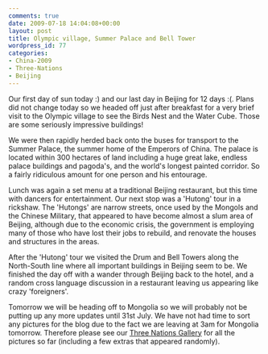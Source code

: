 ```yaml
---
comments: true
date: 2009-07-18 14:04:08+00:00
layout: post
title: Olympic village, Summer Palace and Bell Tower
wordpress_id: 77
categories:
- China-2009
- Three-Nations
- Beijing
---
```


Our first day of sun today :) and our last day in Beijing for 12 days :(. Plans did not change today so
we headed off just after breakfast for a very brief visit to the Olympic village to see the Birds Nest
and the Water Cube. Those are some seriously impressive buildings!

We were then rapidly herded back onto the buses for transport to the Summer Palace, the summer home of
the Emperors of China. The palace is located within 300 hectares of land including a huge great lake,
endless palace buildings and pagoda's, and the world's longest painted corridor. So a fairly ridiculous
amount for one person and his entourage.

Lunch was again a set menu at a traditional Beijing restaurant, but this time with dancers for
entertainment. Our next stop was a 'Hutong' tour in a rickshaw. The 'Hutongs' are narrow streets, once
used by the Mongols and the Chinese Military, that appeared to have become almost a slum area of Beijing,
although due to the economic crisis, the government is employing many of those who have lost their jobs
to rebuild, and renovate the houses and structures in the areas.

After the 'Hutong' tour we visited the Drum and Bell Towers along the North-South line where all
important buildings in Beijing seem to be. We finished the day off with a wander through Beijing back to
the hotel, and a random cross language discussion in a restaurant leaving us appearing like crazy
'foreigners'.

Tomorrow we will be heading off to Mongolia so we will probably not be putting up any more updates until
31st July. We have not had time to sort any pictures for the blog due to the fact we are leaving at 3am
for Mongolia tomorrow. Therefore please see our [Three Nations Gallery][3n] for all the pictures so far
(including a few extras that appeared randomly).

[3n]: //photos.perry-online.me.uk/travel/three-nations-2009/
